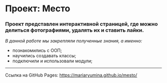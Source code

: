 # Проект: Место

### Проект представлен интерактивной страницей, где можно делиться фотографиями, удалять их и ставить лайки.

*В данной работе мы закрепляли полученные знания, а именно:*

* познакомились с ООП;
* научились создавать классы;
* подключили и использовали модули;

---

Ссылка на GitHub Pages: https://mariaryumina.github.io/mesto/